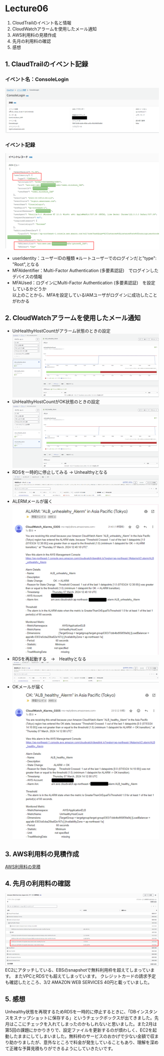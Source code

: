 # Lecture06
1. CloudTrailのイベント名と情報
2. CloudWatchアラームを使用したメール通知
3. AWS利用料の見積作成
4. 先月の利用料の確認
5. 感想
## 1. ClaudTrailのイベント記録  
### イベント名：ConsoleLogin
![CloudTrail](image/lecture06/img-01.png)
### イベント記録
![イベント記録](image/lecture06/img-02.png)
- userIdentity：ユーザーIDの種類	※ルートユーザーでのログインだと"type": "Root",となる  
- MFAIdentifier：Multi-Factor Authentication (多要素認証)　でログインしたデバイスの情報  
- MFAUsed：ログインにMulti-Factor Authentication (多要素認証)　を設定しているかどうか   
以上のことから、MFAを設定しているIAMユーザがログインに成功したことがわかる  	
## 2. CloudWatchアラームを使用したメール通知
- UnHealthyHostCountがアラーム状態のときの設定		
![UnHealthyAlermの設定](image/lecture06/img-03.png)
- UnHealthyHostCountがOK状態のときの設定
![HealthyAlermの設定](image/lecture06/img-04.png)
- RDSを一時的に停止してみる → Unhealthyとなる
![UnHealthy](image/lecture06/img-05.png)
- ALERMメールが届く
![アラームメール](image/lecture06/img-06.png)
- RDSを再起動する　→　Heathyとなる
![Healthy](image/lecture06/img-07.png)
- OKメールが届く
![OKメール](image/lecture06/img-08.png)
## 3. AWS利用料の見積作成
[AWS利用料の見積](https://calculator.aws/#/estimate?id=bc224f56db62face54eb1f0c2f79b845c5a51a8b)

## 4. 先月の利用料の確認
![請求](image/lecture06/img-09.png)
EC2にアタッチしている、EBSのsnapshotで無料利用枠を超えてしまっています。
またVPCとRDSでも超えてしまっています。
クレジットカードの請求予定も確認したところ、3/2 AMAZON WEB SERVICES 40円と載っていました。

## 5. 感想
Unhealthy状態を再現するためRDSを一時的に停止するときに、「DBインスタンスをスナップショットに保存する」というチェックボックスが出てきました。先月はここにチェックを入れてしまったのかもしれないと思いました。また2月は第5回の課題にかかりきりで、設定ファイルを更新するのが煩わしく、EC2を起動したままにしてしまいました。無料枠のサービスのおかげで少ない金額で収まり助かりましたが、意外なところで料金が発生していることもあり、理解を深めて正確な予算見積もりができるようにしていきたいです。